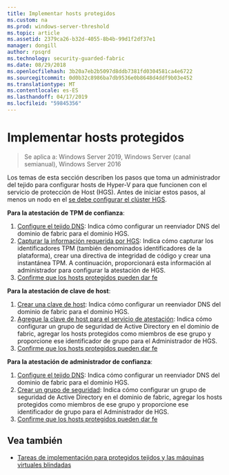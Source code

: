 ```yaml
---
title: Implementar hosts protegidos
ms.custom: na
ms.prod: windows-server-threshold
ms.topic: article
ms.assetid: 2379ca26-b32d-4055-8b4b-99d1f2df37e1
manager: dongill
author: rpsqrd
ms.technology: security-guarded-fabric
ms.date: 08/29/2018
ms.openlocfilehash: 3b20a7eb2b5097d8ddb7381fd0304581ca4e6722
ms.sourcegitcommit: 0d0b32c8986ba7db9536e0b8648d4ddf9b03e452
ms.translationtype: MT
ms.contentlocale: es-ES
ms.lasthandoff: 04/17/2019
ms.locfileid: "59845356"
---
```

# <a name="deploy-guarded-hosts"></a>Implementar hosts protegidos

>Se aplica a: Windows Server 2019, Windows Server (canal semianual), Windows Server 2016

Los temas de esta sección describen los pasos que toma un administrador del tejido para configurar hosts de Hyper-V para que funcionen con el servicio de protección de Host (HGS). Antes de iniciar estos pasos, al menos un nodo en el [se debe configurar el clúster HGS](guarded-fabric-setting-up-the-host-guardian-service-hgs.md).

**Para la atestación de TPM de confianza**:
1. [Configure el tejido DNS](guarded-fabric-configuring-fabric-dns.md): Indica cómo configurar un reenviador DNS del dominio de fabric para el dominio HGS.
2. [Capturar la información requerida por HGS](guarded-fabric-tpm-trusted-attestation-capturing-hardware.md): Indica cómo capturar los identificadores TPM (también denominados identificadores de la plataforma), crear una directiva de integridad de código y crear una instantánea TPM. A continuación, proporcionará esta información al administrador para configurar la atestación de HGS.
3. [Confirme que los hosts protegidos pueden dar fe](guarded-fabric-confirm-hosts-can-attest-successfully.md)

**Para la atestación de clave de host**:
1. [Crear una clave de host](guarded-fabric-create-host-key.md#create-a-host-key): Indica cómo configurar un reenviador DNS del dominio de fabric para el dominio HGS.
2. [Agregue la clave de host para el servicio de atestación](guarded-fabric-create-host-key.md#add-the-host-key-to-the-attestation-service): Indica cómo configurar un grupo de seguridad de Active Directory en el dominio de fabric, agregar los hosts protegidos como miembros de ese grupo y proporcione ese identificador de grupo para el Administrador de HGS. 
3. [Confirme que los hosts protegidos pueden dar fe](guarded-fabric-confirm-hosts-can-attest-successfully.md)


**Para la atestación de administrador de confianza**:
1. [Configure el tejido DNS](guarded-fabric-configuring-fabric-dns.md): Indica cómo configurar un reenviador DNS del dominio de fabric para el dominio HGS.
2. [Crear un grupo de seguridad](guarded-fabric-admin-trusted-attestation-creating-a-security-group.md): Indica cómo configurar un grupo de seguridad de Active Directory en el dominio de fabric, agregar los hosts protegidos como miembros de ese grupo y proporcione ese identificador de grupo para el Administrador de HGS. 
3. [Confirme que los hosts protegidos pueden dar fe](guarded-fabric-confirm-hosts-can-attest-successfully.md)


## <a name="see-also"></a>Vea también

- [Tareas de implementación para protegidos tejidos y las máquinas virtuales blindadas](guarded-fabric-deploying-hgs-overview.md#deployment-tasks-for-guarded-fabrics-and-shielded-vms)
